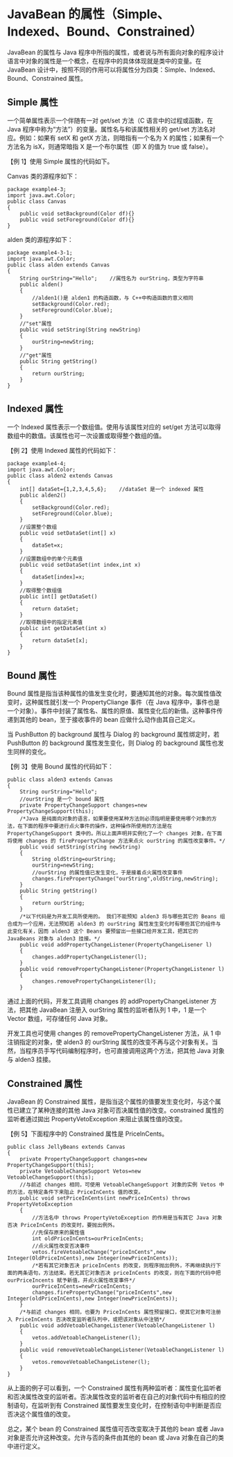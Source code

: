 # JavaBean 的属性（Simple、Indexed、Bound、Constrained）

JavaBean 的属性与 Java 程序中所指的属性，或者说与所有面向对象的程序设计语言中对象的属性是一个概念，在程序中的具体体现就是类中的变量。在 JavaBean 设计中，按照不同的作用可以将属性分为四类：Simple、Indexed、Bound、Constrained 属性。

## Simple 属性

一个简单属性表示一个伴随有一对 get/set 方法（C 语言中的过程或函数，在 Java 程序中称为“方法”）的变量。属性名与和该属性相关的 get/set 方法名对应。例如：如果有 setX 和 getX 方法，则暗指有一个名为 X 的属性；如果有一个方法名为 isX，则通常暗指 X 是一个布尔属性（即 X 的值为 true 或 false）。

【例 1】使用 Simple 属性的代码如下。

Canvas 类的源程序如下：

```
package example4-3;
import java.awt.Color;
public class Canvas
{
    public void setBackground(Color df){}
    public void setForeground(Color df){}
}
```

alden 类的源程序如下：

```
package example4-3-1;
import java.awt.Color;
public class alden extends Canvas
{
    String ourString="Hello";    //属性名为 ourString，类型为字符串
    public alden()
    {
        //alden1()是 alden1 的构造函数，与 C++中构造函数的意义相同
        setBackground(Color.red);
        setForeground(Color.blue);
    }
    //"set"属性
    public void setString(String newString)
    {
        ourString=newString;
    }
    //"get"属性
    public String getString()
    {
        return ourString;
    }
} 
```

## Indexed 属性

一个 Indexed 属性表示一个数组值。使用与该属性对应的 set/get 方法可以取得数组中的数值。该属性也可一次设置或取得整个数组的值。

【例 2】使用 Indexed 属性的代码如下：

```
package example4-4;
import java.awt.Color;
public class alden2 extends Canvas
{
    int[] dataSet={1,2,3,4,5,6};    //dataSet 是一个 indexed 属性
    public alden2()
    {
        setBackground(Color.red);
        setForeground(Color.blue);
    }
    //设置整个数组
    public void setDataSet(int[] x)
    {
        dataSet=x;
    }
    //设置数组中的单个元素值
    public void setDataSet(int index,int x)
    {
        dataSet[index]=x;
    }
    //取得整个数组值
    public int[] getDataSet()
    {
        return dataSet;
    }
    //取得数组中的指定元素值
    public int getDataSet(int x)
    {
        return dataSet[x];
    }
} 
```

## Bound 属性

Bound 属性是指当该种属性的值发生变化时，要通知其他的对象。每次属性值改变时，这种属性就引发一个 PropertyCliange 事件（在 Java 程序中，事件也是一个对象）。事件中封装了属性名、属性的原值、属性变化后的新值。这种事件传递到其他的 bean，至于接收事件的 bean 应做什么动作由其自己定义。

当 PushButton 的 background 属性与 Dialog 的 background 属性绑定时，若 PushButton 的 background 属性发生变化，则 Dialog 的 background 属性也发生同样的变化。

【例 3】使用 Bound 属性的代码如下：

```
public class alden3 extends Canvas
{
    String ourString="Hello";
    //ourString 是一个 bound 属性
    private PropertyChangeSupport changes=new PropertyChangeSupport(this);
    /*Java 是纯面向对象的语言，如果要使用某种方法则必须指明是要使用哪个对象的方法，在下面的程序中要进行点火事件的操作，这种操作所使用的方法是在 PropertyChangeSupport 类中的。所以上面声明并实例化了一个 changes 对象，在下面将使用 changes 的 firePropertyChange 方法来点火 ourString 的属性改变事件。*/
    public void setString(string newString)
    {
        String oldString=ourString;
        ourString=newString;
        //ourString 的属性值已发生变化，于是接着点火属性改变事件
        changes.firePropertyChange("ourString",oldString,newString);
    }
    public String getString()
    {
        return ourString;
    }
    /*以下代码是为开发工具所使用的。 我们不能预知 alden3 将与哪些其它的 Beans 组合成为一个应用，无法预知若 alden3 的 ourString 属性发生变化时有哪些其它的组件与此变化有关，因而 alden3 这个 Beans 要预留出一些接口给开发工具，把其它的 JavaBeans 对象与 alden3 挂接。*/
    public void addPropertyChangeListener(PropertyChangeLisener l)
    {
        changes.addPropertyChangeListener(l);
    }
    public void removePropertyChangeListener(PropertyChangeListener l)
    {
        changes.removePropertyChangeListener(l);
    }
```

通过上面的代码，开发工具调用 changes 的 addPropertyChangeListener 方法，把其他 JavaBean 注册入 ourString 属性的监听者队列 1 中，1 是一个 Vector 数组，可存储任何 Java 对象。

开发工具也可使用 changes 的 removePropertyChangeListener 方法，从 1 中注销指定的对象，使 alden3 的 ourString 属性的改变不再与这个对象有关。当然，当程序员手写代码编制程序时，也可直接调用这两个方法，把其他 Java 对象与 alden3 挂接。

## Constrained 属性

JavaBean 的 Constrained 属性，是指当这个属性的值要发生变化时，与这个属性已建立了某种连接的其他 Java 对象可否决属性值的改变。constrained 属性的监听者通过拋出 PropertyVetoException 来阻止该属性值的改变。

【例 5】下面程序中的 Constrained 属性是 PricelnCents。

```
public class JellyBeans extends Canvas
{
    private PropertyChangeSupport changes=new PropertyChangeSupport(this);
    private VetoableChangeSupport Vetos=new VetoableChangeSupport(this);
    //与前述 changes 相同，可使用 VetoableChangeSupport 对象的实例 Vetos 中的方法，在特定条件下来阻止 PriceInCents 值的改变。
    public void setPriceInCents(int newPriceInCents) throws PropertyVetoException
    {
        //方法名中 throws PropertyVetoException 的作用是当有其它 Java 对象否决 PriceInCents 的改变时，要抛出例外。
        //先保存原来的属性值
        int oldPriceInCents=ourPriceInCents;
        //点火属性改变否决事件
        vetos.fireVetoableChange("priceInCents",new Integer(OldPriceInCents),new Integer(newPriceInCents));
        /*若有其它对象否决 priceInCents 的改变，则程序抛出例外，不再继续执行下面的两条语句，方法结束。若无其它对象否决 priceInCents 的改变，则在下面的代码中把 ourPriceIncents 赋予新值，并点火属性改变事件*/
        ourPriceInCents=newPriceInCents;
        changes.firePropertyChange("priceInCents",new Integer(oldPriceInCents),new Integer(newPriceInCents));
    }
    /*与前述 changes 相同，也要为 PriceInCents 属性预留接口，使其它对象可注册入 PriceInCents 否决改变监听者队列中，或把该对象从中注销*/
    public void addVetoableChangeListener(VetoableChangeListener l)
    {
        vetos.addVetoableChangeListener(l);
    }
    public void removeVetoableChangeListener(VetoableChangeListener l)
    {
        vetos.removeVetoableChangeListener(l);
    }
}
```

从上面的例子可以看到，一个 Constrained 属性有两种监听者：属性变化监听者和否决属性改变的监听者。否决属性改变的监听者在自己的对象代码中有相应的控制语句，在监听到有 Constrained 属性要发生变化时，在控制语句中判断是否应否决这个属性值的改变。

总之，某个 bean 的 Constrained 属性值可否改变取决于其他的 bean 或者 Java 对象是否允许这种改变。允许与否的条件由其他的 bean 或 Java 对象在自己的类中进行定义。